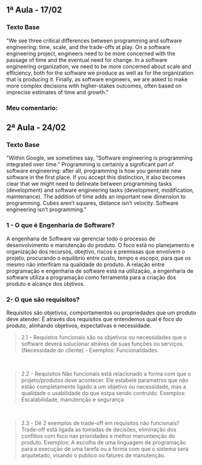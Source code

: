 ## 1ª Aula - 17/02
### Texto Base
"We see three critical differences between programming and software engineering: time, scale, and the trade-offs at play. On a software engineering project, engineers need to be more concerned with the passage of time and the eventual need for change. In a software engineering organization, we need to be more concerned about scale and efficiency, both for the software we produce as well as for the organization that is producing it. Finally, as software engineers, we are asked to make more complex decisions with higher-stakes outcomes, often based on imprecise estimates of time and growth."

### Meu comentario:

## 2ª Aula - 24/02
### Texto Base
"Within Google, we sometimes say, “Software engineering is programming integrated over time.” Programming is certainly a significant part of software engineering: after all, programming is how you generate new software in the first place. If you accept this distinction, it also becomes clear that we might need to delineate between programming tasks (development) and software engineering tasks (development, modification, maintenance). The addition of time adds an important new dimension to programming. Cubes aren’t squares, distance isn’t velocity. Software engineering isn’t programming."


### 1 - O que é Engenharia de Software? 
A engenharia de Software vai gerenciar todo o processo de desenvolvimento e manutenção do produto. O foco está no planejamento e organização dos recursos, obejtivo, riscos e premissas que envolvem o projeto, procurando o equilibrio entre custo, tempo e escopo, para que os mesmo não interfiram na qualidade do produto.
A relação entre programação e engenharia de software está na utilização, a engenharia de software utiliza a programação como ferramenta para a criação dos produto e alcançe dos objtivos.


### 2- O que são requisitos? 
Requisitos são objetivos, comportamentos ou propriedades que um produto deve atender. É através dos requisitos que entendemos qual é foco do produto, alinhando objetivos, expectativas e necessidade. 
 > 2.1 - Requistos funcionais são os objetivos ou necessidades que o software deverá solucionar atráves de suas funções ou serviços. (Necessidade do cliente) - Exemplos: Funcionalidades.
 <br>
 
 > 2.2 - Requisitos Não funcionais está relacionado a forma com que o projeto/produtos deve acontecer. Ele estabele parametros que não estão completamente ligado a um objetivo ou necessidade, mas a qualidade o usabilidade do que estpa sendo contruido. Exemplos: Escalabilidade, manutenção e segurança
 <br>
 
 > 2.3 - Dê 2 exemplos de trade-off em requisitos não funcionais? 
 Trade-off está ligada as tomadas de decisões, eliminação dos conflitos com foco nas prioridades e melhor manuntenção do produto. Exemplos: A escolha de uma linguagem de programação para a execução de uma tarefa ou a forma com que o sistema será arquitetado, visando o publico ou fatures de manutenção. 
